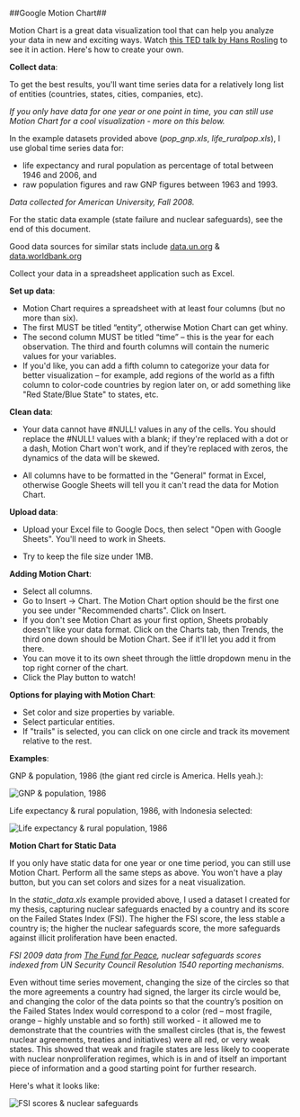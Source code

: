 ##Google Motion Chart##

Motion Chart is a great data visualization tool that can help you analyze your data in new and exciting ways. Watch [this TED talk by Hans Rosling](http://www.ted.com/talks/hans_rosling_shows_the_best_stats_you_ve_ever_seen?language=en#t-283227) to see it in action. Here's how to create your own.

**Collect data**: 

To get the best results, you'll want time series data for a relatively long list of entities (countries, states, cities, companies, etc). 

*If you only have data for one year or one point in time, you can still use Motion Chart for a cool visualization - more on this below.*

In the example datasets provided above (*pop_gnp.xls*, *life_ruralpop.xls*), I use global time series data for:

* life expectancy and rural population as percentage of total between 1946 and 2006, and
* raw population figures and raw GNP figures between 1963 and 1993. 

*Data collected for American University, Fall 2008.*

For the static data example (state failure and nuclear safeguards), see the end of this document.

Good data sources for similar stats include [data.un.org](http://data.un.org) & [data.worldbank.org](http://data.worldbank.org)

Collect your data in a spreadsheet application such as Excel.

**Set up data**:

* Motion Chart requires a spreadsheet with at least four columns (but no more than six). 
* The first MUST be titled “entity”, otherwise Motion Chart can get whiny. 
* The second column MUST be titled “time” – this is the year for each observation. The third and fourth columns will contain the numeric values for your variables.  
* If you'd like, you can add a fifth column to categorize your data for better visualization – for example, add regions of the world as a fifth column to color-code countries by region later on, or add something like "Red State/Blue State" to states, etc.

**Clean data**: 

* Your data cannot have #NULL! values in any of the cells. You should replace the #NULL! values with a blank; if they're replaced with a dot or a dash, Motion Chart won't work, and if they’re replaced with zeros, the dynamics of the data will be skewed. 

* All columns have to be formatted in the "General" format in Excel, otherwise Google Sheets will tell you it can't read the data for Motion Chart.

**Upload data**:

* Upload your Excel file to Google Docs, then select "Open with Google Sheets". You'll need to work in Sheets.

* Try to keep the file size under 1MB.

**Adding Motion Chart**:

* Select all columns.
* Go to Insert -> Chart. The Motion Chart option should be the first one you see under "Recommended charts". Click on Insert. 
* If you don't see Motion Chart as your first option, Sheets probably doesn't like your data format. Click on the Charts tab, then Trends, the third one down should be Motion Chart. See if it'll let you add it from there.
* You can move it to its own sheet through the little dropdown menu in the top right corner of the chart.
* Click the Play button to watch!

**Options for playing with Motion Chart**:

* Set color and size properties by variable.
* Select particular entities.
* If "trails" is selected, you can click on one circle and track its movement relative to the rest.

**Examples**:

GNP & population, 1986 (the giant red circle is America. Hells yeah.):

![GNP & population, 1986](http://s15.postimg.org/66j2lu1x7/gnp_pop86.png "GNP & Population, 1986")

Life expectancy & rural population, 1986, with Indonesia selected:

![Life expectancy & rural population, 1986](http://s24.postimg.org/tbgsl2ps5/life_ruralpop86.png "Life expectancy & rural population, 1986")

**Motion Chart for Static Data**

If you only have static data for one year or one time period, you can still use Motion Chart. Perform all the same steps as above. You won't have a play button, but you can set colors and sizes for a neat visualization.

In the *static_data.xls* example provided above, I used a dataset I created for my thesis, capturing nuclear safeguards enacted by a country and its score on the Failed States Index (FSI). The higher the FSI score, the less stable a country is; the higher the nuclear safeguards score, the more safeguards against illicit proliferation have been enacted. 

*FSI 2009 data from [The Fund for Peace](http://fundforpeace.org), nuclear safeguards scores indexed from UN Security Council Resolution 1540 reporting mechanisms.*

Even without time series movement, changing the size of the circles so that the more agreements a country had signed, the larger its circle would be, and changing the color of the data points so that the country’s position on the Failed States Index would correspond to a color (red – most fragile, orange – highly unstable and so forth) still worked -  it allowed me to demonstrate that the countries with the smallest circles (that is, the fewest nuclear agreements, treaties and initiatives) were all red, or very weak states. This showed that weak and fragile states are less likely to cooperate with nuclear nonproliferation regimes, which is in and of itself an important piece of information and a good starting point for further research. 

Here's what it looks like:

![FSI scores & nuclear safeguards](http://s13.postimg.org/41i4jkxo7/nukes_fsi09.png "FSI scores & nuclear safeguards")
